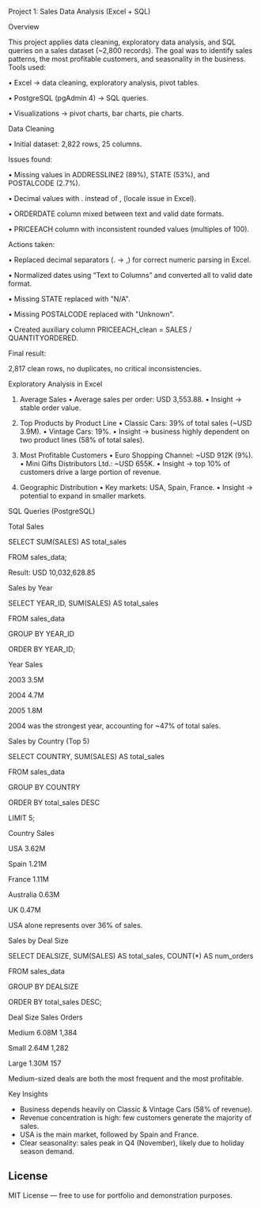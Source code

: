 Project 1: Sales Data Analysis (Excel + SQL)

Overview

This project applies data cleaning, exploratory data analysis, and SQL queries on a sales dataset (~2,800 records).
The goal was to identify sales patterns, the most profitable customers, and seasonality in the business.
Tools used:

•	Excel → data cleaning, exploratory analysis, pivot tables.

•	PostgreSQL (pgAdmin 4) → SQL queries.

•	Visualizations → pivot charts, bar charts, pie charts.


Data Cleaning

•	Initial dataset: 2,822 rows, 25 columns.

Issues found:

•	Missing values in ADDRESSLINE2 (89%), STATE (53%), and POSTALCODE (2.7%).

•	Decimal values with . instead of , (locale issue in Excel).

•	ORDERDATE column mixed between text and valid date formats.

•	PRICEEACH column with inconsistent rounded values (multiples of 100).

Actions taken:

•	Replaced decimal separators (. → ,) for correct numeric parsing in Excel.

•	Normalized dates using “Text to Columns” and converted all to valid date format.

•	Missing STATE replaced with "N/A".

•	Missing POSTALCODE replaced with "Unknown".

•	Created auxiliary column PRICEEACH_clean = SALES / QUANTITYORDERED.

Final result:

2,817 clean rows, no duplicates, no critical inconsistencies.


Exploratory Analysis in Excel
1. Average Sales
•	Average sales per order: USD 3,553.88.
•	Insight → stable order value.

2. Top Products by Product Line
•	Classic Cars: 39% of total sales (~USD 3.9M).
•	Vintage Cars: 19%.
•	Insight → business highly dependent on two product lines (58% of total sales).

3. Most Profitable Customers
•	Euro Shopping Channel: ~USD 912K (9%).
•	Mini Gifts Distributors Ltd.: ~USD 655K.
•	Insight → top 10% of customers drive a large portion of revenue.

4. Geographic Distribution
•	Key markets: USA, Spain, France.
•	Insight → potential to expand in smaller markets.
 
 
 

SQL Queries (PostgreSQL)

Total Sales

SELECT SUM(SALES) AS total_sales

FROM sales_data;


Result: USD 10,032,628.85


Sales by Year

SELECT YEAR_ID, SUM(SALES) AS total_sales

FROM sales_data

GROUP BY YEAR_ID

ORDER BY YEAR_ID;

Year	Sales

2003	3.5M

2004	4.7M

2005	1.8M



2004 was the strongest year, accounting for ~47% of total sales.


Sales by Country (Top 5)

SELECT COUNTRY, SUM(SALES) AS total_sales

FROM sales_data

GROUP BY COUNTRY

ORDER BY total_sales DESC

LIMIT 5;

Country	Sales

USA	3.62M

Spain	1.21M

France	1.11M

Australia	0.63M

UK	0.47M

USA alone represents over 36% of sales.


Sales by Deal Size

SELECT DEALSIZE, SUM(SALES) AS total_sales, COUNT(*) AS num_orders

FROM sales_data

GROUP BY DEALSIZE

ORDER BY total_sales DESC;

Deal Size	Sales	Orders

Medium	6.08M	1,384

Small	2.64M	1,282

Large	1.30M	157


Medium-sized deals are both the most frequent and the most profitable.


Key Insights
-	Business depends heavily on Classic & Vintage Cars (58% of revenue).
- Revenue concentration is high: few customers generate the majority of sales.
-	USA is the main market, followed by Spain and France.
- Clear seasonality: sales peak in Q4 (November), likely due to holiday season demand.

## License
MIT License — free to use for portfolio and demonstration purposes.



